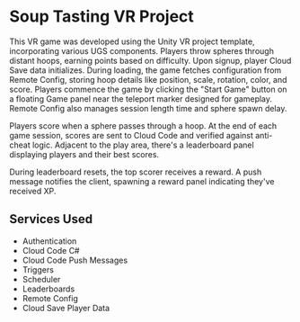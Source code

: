 # Soup Tasting VR Project

This VR game was developed using the Unity VR project template, incorporating various UGS components. Players throw spheres through distant hoops, earning points based on difficulty. Upon signup, player Cloud Save data initializes. During loading, the game fetches configuration from Remote Config, storing hoop details like position, scale, rotation, color, and score. Players commence the game by clicking the "Start Game" button on a floating Game panel near the teleport marker designed for gameplay. Remote Config also manages session length time and sphere spawn delay.

Players score when a sphere passes through a hoop. At the end of each game session, scores are sent to Cloud Code and verified against anti-cheat logic. Adjacent to the play area, there's a leaderboard panel displaying players and their best scores.

During leaderboard resets, the top scorer receives a reward. A push message notifies the client, spawning a reward panel indicating they've received XP.

## Services Used

- Authentication
- Cloud Code C#
- Cloud Code Push Messages
- Triggers
- Scheduler
- Leaderboards
- Remote Config
- Cloud Save Player Data
